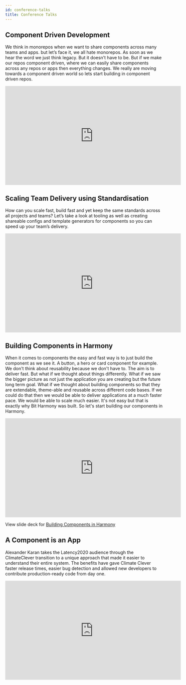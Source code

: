 ```yaml
---
id: conference-talks
title: Conference Talks
---
```


## Component Driven Development

We think in monorepos when we want to share components across many teams and apps. but let’s face it, we all hate monorepos. As soon as we hear the word we just think legacy. But it doesn’t have to be. But if we make our repos component driven, where we can easily share components across any repos or apps then everything changes. We really are moving towards a component driven world so lets start building in component driven repos.

<iframe width="560" height="315" src="https://www.youtube.com/embed/nuDwgjkRNSI" title="YouTube video player" frameborder="0" allow="accelerometer; autoplay; clipboard-write; encrypted-media; gyroscope; picture-in-picture" allowfullscreen></iframe>

## Scaling Team Delivery using Standardisation

How can you scale fast, build fast and yet keep the same standards across all projects and teams? Let’s take a look at tooling as well as creating shareable configs and template generators for components so you can speed up your team’s delivery.

<iframe width="560" height="315" src="https://www.youtube.com/embed/R2Q0L9PDHtc" title="YouTube video player" frameborder="0" allow="accelerometer; autoplay; clipboard-write; encrypted-media; gyroscope; picture-in-picture" allowfullscreen></iframe>

## Building Components in Harmony

When it comes to components the easy and fast way is to just build the component as we see it. A button, a hero or card component for example. We don't think about reusability because we don't have to. The aim is to deliver fast. But what if we thought about things differently. What if we saw the bigger picture as not just the application you are creating but the future long term goal. What if we thought about building components so that they are extendable, theme-able and reusable across different code bases. If we could do that then we would be able to deliver applications at a much faster pace. We would be able to scale much easier. It's not easy but that is exactly why Bit Harmony was built. So let's start building our components in Harmony.

<iframe width="560" height="315" src="https://www.youtube.com/embed/mbURSw1fhoc" title="Building Components in Harmony" frameborder="0" allow="accelerometer; autoplay; clipboard-write; encrypted-media; gyroscope; picture-in-picture" allowfullscreen></iframe>

<p data-notist="debbie/H1PyTj">View slide deck for <a href="https://noti.st/debbie/H1PyTj">Building Components in Harmony</a></p>

## A Component is an App

Alexander Karan takes the Latency2020 audience through the ClimateClever transition to a unique approach that made it easier to understand their entire system. The benefits have gave Climate Clever faster release times, easier bug detection and allowed new developers to contribute production-ready code from day one.

<iframe width="560" height="315" src="https://www.youtube.com/embed/yDjTcBKXKDE" frameborder="0" allow="accelerometer; autoplay; clipboard-write; encrypted-media; gyroscope; picture-in-picture" allowfullscreen></iframe>
